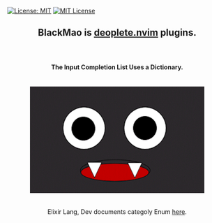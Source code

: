 [![License: MIT](https://img.shields.io/badge/License-MIT-yellow.svg)](https://opensource.org/licenses/MIT) [![MIT
License](http://img.shields.io/badge/license-MIT-blue.svg?style=flat)](
LICENSE)

<div align="center">
  <h2><p>BlackMao is <a href="https://github.com/Shougo/deoplete.nvim">deoplete.nvim</a> plugins.</p></h2>
</div>

<br />

<div align="center">
  <h4><p>The Input Completion List Uses a Dictionary.</p></h4>
</div>

<br />

<div align="center">
  <img src="https://github.com/takkii/photo/blob/main/images/real.gif" alt="real images" title="logo">
</div>

<br />

<div align="center">
  <p> Elixir Lang, Dev documents categoly Enum <a href="https://hexdocs.pm/elixir/Enum.html">here</a>. </p>
</div>

<br />

